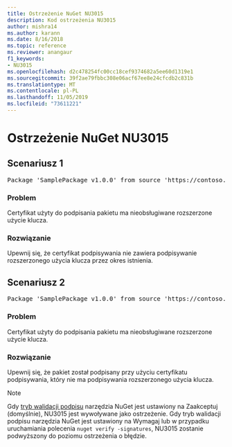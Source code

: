 ```yaml
---
title: Ostrzeżenie NuGet NU3015
description: Kod ostrzeżenia NU3015
author: mishra14
ms.author: karann
ms.date: 8/16/2018
ms.topic: reference
ms.reviewer: anangaur
f1_keywords:
- NU3015
ms.openlocfilehash: d2c478254fc00cc18cef9374682a5ee60d1319e1
ms.sourcegitcommit: 39f2ae79fbbc308e06acf67ee8e24cfcdb2c831b
ms.translationtype: MT
ms.contentlocale: pl-PL
ms.lasthandoff: 11/05/2019
ms.locfileid: "73611221"
---
```

# <a name="nuget-warning-nu3015"></a>Ostrzeżenie NuGet NU3015

## <a name="scenario-1"></a>Scenariusz 1

<pre>Package 'SamplePackage v1.0.0' from source 'https://contoso.com/index.json': The lifetime signing EKU in the primary signature's certificate is not supported.</pre>

### <a name="issue"></a>Problem

Certyfikat użyty do podpisania pakietu ma nieobsługiwane rozszerzone użycie klucza.


### <a name="solution"></a>Rozwiązanie

Upewnij się, że certyfikat podpisywania nie zawiera podpisywanie rozszerzonego użycia klucza przez okres istnienia.



## <a name="scenario-2"></a>Scenariusz 2

<pre>Package 'SamplePackage v1.0.0' from source 'https://contoso.com/index.json': The lifetime signing EKU in the signing certificate is not supported.</pre>

### <a name="issue"></a>Problem

Certyfikat użyty do podpisania pakietu ma nieobsługiwane rozszerzone użycie klucza.


### <a name="solution"></a>Rozwiązanie

Upewnij się, że pakiet został podpisany przy użyciu certyfikatu podpisywania, który nie ma podpisywania rozszerzonego użycia klucza.


> [!Note]
> Gdy [tryb walidacji podpisu](https://docs.microsoft.com/nuget/consume-packages/installing-signed-packages#configure-package-signature-requirements) narzędzia NuGet jest ustawiony na Zaakceptuj (domyślnie), NU3015 jest wywoływane jako ostrzeżenie. Gdy tryb walidacji podpisu narzędzia NuGet jest ustawiony na Wymagaj lub w przypadku uruchamiania polecenia `nuget verify -signatures`, NU3015 zostanie podwyższony do poziomu ostrzeżenia o błędzie. 